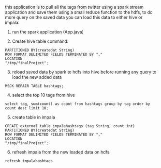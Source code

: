 this application is to pull all the tags from twitter using a spark stream application and save them using a small reduce function to the hdfs, to do more query on the saved data you can load this data to either hive or impala.


1. run the spark application (App.java)


2. Create hive table command:

```CREATE external table hashtags (tag String, count int)
PARTITIONED BY(createdat String)
ROW FORMAT DELIMITED FIELDS TERMINATED BY ","
LOCATION
"/tmp/finalProject";
```


3. reload saved data by spark to hdfs into hive before running any query to load the new added data
```
MSCK REPAIR TABLE hashtags;
``` 

4. select the top 10 tags from hive 
```
select tag, sum(count) as count from hashtags group by tag order by count desc limit 10;
```

5. create table in impala
```
CREATE external table impalahashtags (tag String, count int)
PARTITIONED BY(createdat String)
ROW FORMAT DELIMITED FIELDS TERMINATED BY ","
LOCATION
"/tmp/finalProject";
```

6. refresh impala from the new loaded data on hdfs
```
refresh impalahashtags
```